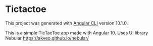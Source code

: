 # Tictactoe

This project was generated with [Angular CLI](https://github.com/angular/angular-cli) version 10.1.0.

This is a simple TicTacToe app made with Angular 10.
Uses UI library Nebular https://akveo.github.io/nebular/